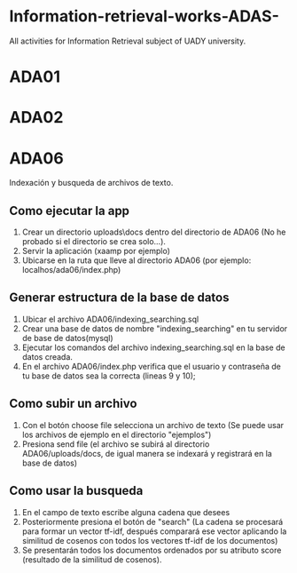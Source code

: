 # Information-retrieval-works-ADAS-

All activities for Information Retrieval subject of UADY university.

# ADA01

# ADA02

# ADA06

Indexación y busqueda de archivos de texto.

## Como ejecutar la app

1. Crear un directorio uploads\docs dentro del directorio de ADA06 (No he probado si el directorio se crea solo...).
2. Servir la aplicación (xaamp por ejemplo)
3. Ubicarse en la ruta que lleve al directorio ADA06 (por ejemplo: localhos/ada06/index.php)

## Generar estructura de la base de datos

1. Ubicar el archivo ADA06/indexing_searching.sql
2. Crear una base de datos de nombre "indexing_searching" en tu servidor de base de datos(mysql)
3. Ejecutar los comandos del archivo indexing_searching.sql en la base de datos creada.
4. En el archivo ADA06/index.php verifica que el usuario y contraseña de tu base de datos sea la correcta (lineas 9 y 10);

## Como subir un archivo

1. Con el botón choose file selecciona un archivo de texto (Se puede usar los archivos de ejemplo en el directorio "ejemplos")
2. Presiona send file (el archivo se subirá al directorio ADA06/uploads/docs, de igual manera se indexará y registrará en la base de datos)

## Como usar la busqueda

1. En el campo de texto escribe alguna cadena que desees
2. Posteriormente presiona el botón de "search" (La cadena se procesará para formar un vector tf-idf, después comparará ese vector aplicando la similitud de cosenos con todos los vectores tf-idf de los documentos)
3. Se presentarán todos los documentos ordenados por su atributo score (resultado de la similitud de cosenos).

